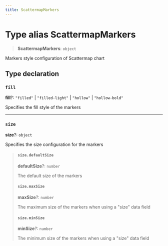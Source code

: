 ```yaml
---
title: ScattermapMarkers
---
```


# Type alias ScattermapMarkers

> **ScattermapMarkers**: `object`

Markers style configuration of Scattermap chart

## Type declaration

### `fill`

**fill**?: `"filled"` \| `"filled-light"` \| `"hollow"` \| `"hollow-bold"`

Specifies the fill style of the markers

***

### `size`

**size**?: `object`

Specifies the size configuration for the markers

> #### `size.defaultSize`
>
> **defaultSize**?: `number`
>
> The default size of the markers
>
> #### `size.maxSize`
>
> **maxSize**?: `number`
>
> The maximum size of the markers when using a "size" data field
>
> #### `size.minSize`
>
> **minSize**?: `number`
>
> The minimum size of the markers when using a "size" data field
>
>
